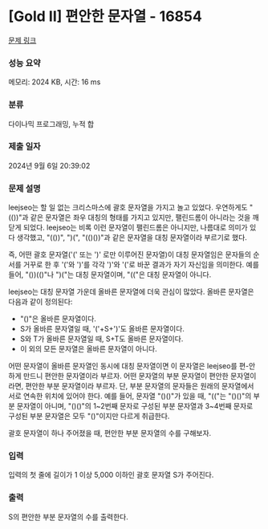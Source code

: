 # [Gold II] 편안한 문자열 - 16854 

[문제 링크](https://www.acmicpc.net/problem/16854) 

### 성능 요약

메모리: 2024 KB, 시간: 16 ms

### 분류

다이나믹 프로그래밍, 누적 합

### 제출 일자

2024년 9월 6일 20:39:02

### 문제 설명

<p>leejseo는 할 일 없는 크리스마스에 괄호 문자열을 가지고 놀고 있었다. 우연하게도 "(())"과 같은 문자열은 좌우 대칭의 형태를 가지고 있지만, 팰린드롬이 아니라는 것을 깨닫게 되었다. leejseo는 비록 이런 문자열이 팰린드롬은 아니지만, 나름대로 의미가 있다 생각했고, "(())", ")(", "(()())"과 같은 문자열을 대칭 문자열이라 부르기로 했다.</p>

<p>즉, 어떤 괄호 문자열('(' 또는 ')' 로만 이루어진 문자열)이 대칭 문자열임은 문자들의 순서를 거꾸로 한 후 '('와 ')'를 각각 ')'와 '('로 바꾼 결과가 자기 자신임을 의미한다. 예를 들어, "())(()"나 ")("는 대칭 문자열이며, "(("은 대칭 문자열이 아니다.</p>

<p>leejseo는 대칭 문자열 가운데 올바른 문자열에 더욱 관심이 많았다. 올바른 문자열은 다음과 같이 정의된다:</p>

<ul>
	<li>"()"은 올바른 문자열이다.</li>
	<li>S가 올바른 문자열일 때, '('+S+')'도 올바른 문자열이다.</li>
	<li>S와 T가 올바른 문자열일 때,  S+T도 올바른 문자열이다.</li>
	<li>이 외의 모든 문자열은 올바른 문자열이 아니다.</li>
</ul>

<p>어떤 문자열이 올바른 문자열인 동시에 대칭 문자열이면 이 문자열은 leejseo를 편-안하게 만드니 편안한 문자열이라 부르자. 어떤 문자열의 부분 문자열이 편안한 문자열이라면, 편안한 부분 문자열이라 부르자. 단, 부분 문자열의 문자들은 원래의 문자열에서 서로 연속한 위치에 있어야 한다. 예를 들어, 문자열 "()()"가 있을 때, "(("는 "()()"의 부분 문자열이 아니며, "()()"의 1~2번째 문자로 구성된 부분 문자열과 3~4번째 문자로 구성된 부분 문자열은 모두 "()"이지만 다르게 취급한다.</p>

<p>괄호 문자열이 하나 주어졌을 때, 편안한 부분 문자열의 수를 구해보자.</p>

### 입력 

 <p>입력의 첫 줄에 길이가 1 이상 5,000 이하인 괄호 문자열 S가 주어진다.</p>

### 출력 

 <p>S의 편안한 부분 문자열의 수를 출력한다.</p>

